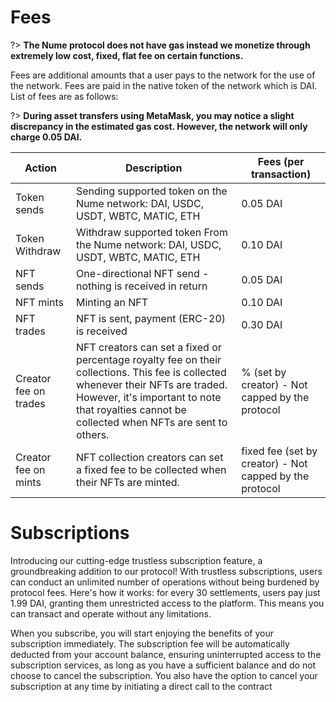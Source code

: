 
# Fees 
?> **The Nume protocol does not have gas instead we monetize through extremely low cost, fixed, flat fee on certain functions.**

Fees are additional amounts that a user pays to the network for the use of the network. Fees are paid in the native token of the network which is DAI. List of fees are as follows:

?> **During asset transfers using MetaMask, you may notice a slight discrepancy in the estimated gas cost. However, the network will only charge 0.05 DAI.**


| Action       | Description   | Fees (per transaction)    |
|---------------|-------------|-------------|
| Token sends     | Sending supported token on the Nume network: DAI, USDC, USDT, WBTC, MATIC, ETH     | 0.05 DAI      |
| Token Withdraw     | Withdraw supported token From the Nume network: DAI, USDC, USDT, WBTC, MATIC, ETH     | 0.10 DAI      |
| NFT sends         | One-directional NFT send - nothing is received in return                   | 0.05 DAI      |
| NFT mints          | Minting an NFT                   | 0.10 DAI      |
| NFT trades            | NFT is sent, payment (ERC-20) is received                  | 0.30 DAI    |
|Creator fee on trades    | NFT creators can set a fixed or percentage royalty fee on their collections. This fee is collected whenever their NFTs are traded. However, it's important to note that royalties cannot be collected when NFTs are sent to others.                    | % (set by creator) - Not capped by the protocol |
|Creator fee on mints         | NFT collection creators can set a fixed fee to be collected when their NFTs are minted.               | fixed fee (set by creator) - Not capped by the protocol |

# Subscriptions
Introducing our cutting-edge trustless subscription feature, a groundbreaking addition to our protocol! With trustless subscriptions, users can conduct an unlimited number of operations without being burdened by protocol fees. Here's how it works: for every 30 settlements, users pay just 1.99 DAI, granting them unrestricted access to the platform. This means you can transact and operate without any limitations.

When you subscribe, you will start enjoying the benefits of your subscription immediately. The subscription fee will be automatically deducted from your account balance, ensuring uninterrupted access to the subscription services, as long as you have a sufficient balance and do not choose to cancel the subscription. You also have the option to cancel your subscription at any time by initiating a direct call to the contract
